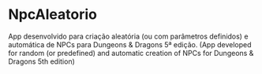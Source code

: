 # NpcAleatorio
App desenvolvido para criação aleatória (ou com parâmetros definidos) e automática de NPCs para Dungeons &amp; Dragons 5ª edição.   (App developed for random (or predefined) and automatic creation of NPCs for Dungeons &amp; Dragons 5th edition)
